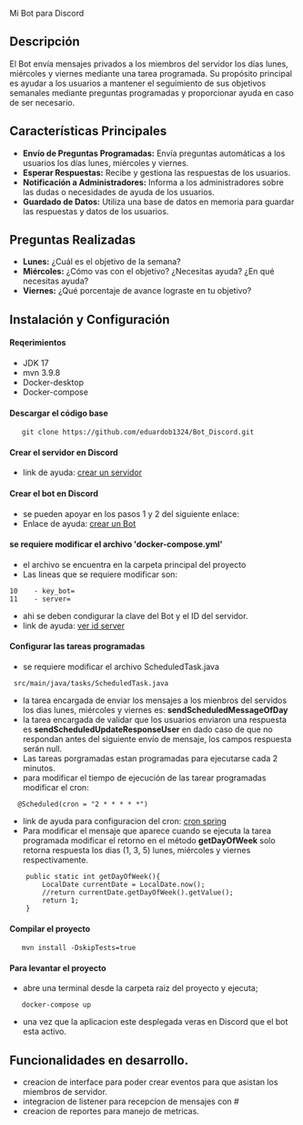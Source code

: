  Mi Bot para Discord

## Descripción
El Bot envía mensajes privados a los miembros del servidor los días lunes, miércoles y viernes mediante una tarea programada. Su propósito principal es ayudar a los usuarios a mantener el seguimiento de sus objetivos semanales mediante preguntas programadas y proporcionar ayuda en caso de ser necesario.

## Características Principales
- **Envío de Preguntas Programadas:**  Envía preguntas automáticas a los usuarios los días lunes, miércoles y viernes.
- **Esperar Respuestas:** Recibe y gestiona las respuestas de los usuarios.
- **Notificación a Administradores:** Informa a los administradores sobre las dudas o necesidades de ayuda de los usuarios.
- **Guardado de Datos:** Utiliza una base de datos en memoria para guardar las respuestas y datos de los usuarios.


## Preguntas Realizadas
- **Lunes:** ¿Cuál es el objetivo de la semana?
- **Miércoles:** ¿Cómo vas con el objetivo? ¿Necesitas ayuda? ¿En qué necesitas ayuda?
- **Viernes:** ¿Qué porcentaje de avance lograste en tu objetivo?

## Instalación y Configuración
#### Reqerimientos
- JDK 17
- mvn 3.9.8
- Docker-desktop
- Docker-compose

#### Descargar el código base

``` shell
   git clone https://github.com/eduardob1324/Bot_Discord.git
```

#### Crear el servidor en Discord
- link de ayuda:  [crear un servidor](https://support.discord.com/hc/es/articles/204849977--C%C3%B3mo-creo-un-servidor)

#### Crear el bot en Discord
- se pueden apoyar en los pasos 1 y 2 del siguiente enlace:
- Enlace de ayuda:  [crear un Bot](https://www.hostinger.mx/tutoriales/como-alojar-un-bot-de-discord)

#### se requiere modificar el archivo 'docker-compose.yml'
- el archivo se encuentra en la carpeta principal del proyecto
- Las lineas que se requiere modificar son:
 ```
 10    - key_bot=
 11    - server=
 ```
- ahi se deben condigurar la clave del Bot y el ID del servidor.
- link de ayuda: [ver id server](https://support.discord.com/hc/es/articles/206346498--D%C3%B3nde-puedo-encontrar-mi-ID-de-usuario-servidor-mensaje)

#### Configurar las tareas programadas 
- se requiere modificar el archivo ScheduledTask.java
```
 src/main/java/tasks/ScheduledTask.java
```
- la tarea encargada de enviar los mensajes a los mienbros del servidos los dias lunes, miércoles y viernes es: **sendScheduledMessageOfDay**
- la tarea encargada de validar que los usuarios enviaron una respuesta es **sendScheduledUpdateResponseUser** en dado caso de que no respondan antes del siguiente envío de mensaje, los campos respuesta serán null.
- Las tareas porgramadas estan programadas para ejecutarse cada 2 minutos.
- para modificar el tiempo de ejecución de las tarear programadas modificar el cron:
```
  @Scheduled(cron = "2 * * * * *")
```
- link de ayuda para configuracion del cron: [cron spring](https://spring.io/blog/2020/11/10/new-in-spring-5-3-improved-cron-expressions)
- Para modificar el mensaje que aparece cuando se ejecuta la tarea programada modificar el retorno en el método **getDayOfWeek** solo retorna respuesta los dias (1, 3, 5) lunes, miércoles y viernes respectivamente.
```
    public static int getDayOfWeek(){
        LocalDate currentDate = LocalDate.now();
        //return currentDate.getDayOfWeek().getValue();
        return 1;
    }
```

#### Compilar el proyecto

``` shell
   mvn install -DskipTests=true 
```

#### Para levantar el proyecto
- abre una terminal desde la carpeta raiz del proyecto y ejecuta;
``` shell
   docker-compose up
```
- una vez que la aplicacion este desplegada veras en Discord que el bot esta activo.

## Funcionalidades en desarrollo.
- creacion de interface para poder crear eventos para que asistan los miembros de servidor.
- integracion de listener para recepcion de mensajes con #
- creacion de reportes para manejo de metricas.





















